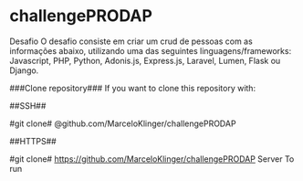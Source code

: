 # challengePRODAP

Desafio
O desafio consiste em criar um crud de pessoas com as informações abaixo, utilizando uma das seguintes linguagens/frameworks: Javascript, PHP, Python, Adonis.js, Express.js, Laravel, Lumen, Flask ou Django.


###Clone repository###
If you want to clone this repository with:

##SSH##

#git clone# @github.com/MarceloKlinger/challengePRODAP

##HTTPS##

#git clone# https://github.com/MarceloKlinger/challengePRODAP
Server
To run
